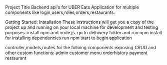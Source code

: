Project Title
Backend api's for UBER Eats Application for multiple components like login,users,roles,orders,restaurants.

Getting Started: Installation
These instructions will get you a copy of the project up and running on your local machine for development and testing purposes. 
install npm and node js.
go to delhivery folder and run npm install for installing dependencies
run npm start to begin application

controller,models,routes for the folloing components exposing CRUD and other custom functions:
admin
customer
menu
orderhistory
payment
restaurant
